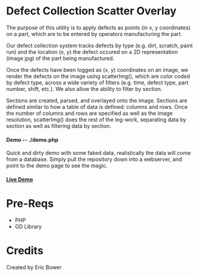 Defect Collection Scatter Overlay
================

The purpose of this utility is to apply defects as points (in x, y coordinates)
on a part, which are to be entered by operators manufacturing the part.

Our defect collection system tracks defects by type (e.g. dirt, scratch, paint run) and 
the location (x, y) the defect occured on a 2D representation (image jpg) of the part being
manufactured.

Once the defects have been logged as (x, y) coordinates on an image, we render the defects
on the image using scatterImg(), which are color coded by defect type, across a wide variety of filters 
(e.g. time, defect type, part number, shift, etc.).  We also allow the ability to filter by section.

Sections are created, parsed, and overlayed onto the image.  Sections are defined similar to how a 
table of data is defined: columns and rows.  Once the number of columns and rows are specified 
as well as the image resolution, scatterImg() does the rest of the leg-work, 
separating data by section as well as filtering data by section.

#### Demo -- ./demo.php

Quick and dirty demo with some faked data, realistically the data will come from a database.
Simply pull the repository down into a webserver, and point to the demo page to see the magic.

#### [Live Demo](http://nysus.net/erb/defect-scatter-overlay/demo.php)

Pre-Reqs
=======

 *  PHP
 *  GD Library

Credits
=======

Created by Eric Bower